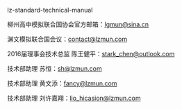 lz-standard-technical-manual

柳州高中模拟联合国协会官方邮箱：lgmun@sina.cn

渊文模拟联合国会议：contact@lzmun.com

2016届理事会技术总监 陈王健平：stark_chen@outlook.com

技术部助理 苏恒：sh@lzmun.com

技术部助理 黄文添：fancy@lzmun.com

技术部助理 刘许嘉翔：lio_hicasion@lzmun.com
